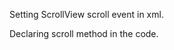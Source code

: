 Setting ScrollView scroll event in xml.
<snippet id='scroll-event-xml'/>

Declaring scroll method in the code.

<snippet id='scroll-view-horizontal-code'/>